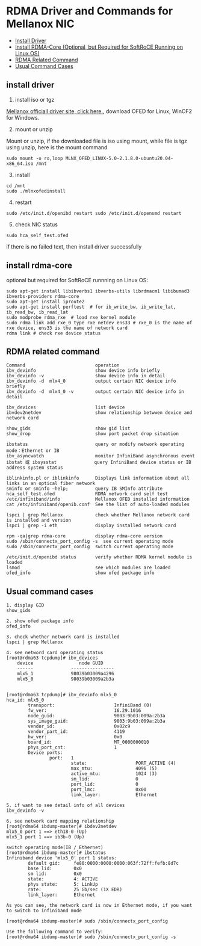 # RDMA Driver and Commands for Mellanox NIC

- [Install Driver](#install-driver)
- [Install RDMA-Core (Optional, but Required for SoftRoCE Running on Linux OS)](#install-rdma-core)
- [RDMA Related Command](#rdma-related-command)
- [Usual Command Cases](#usual-command-cases)

## install driver

1. install iso or tgz

[Mellanox officiall driver site, click here.](https://developer.nvidia.com/networking/infiniband-software), download OFED for Linux, WinOF2 for Windows.

2. mount or unzip

Mount or unzip, if the downloaded file is iso using mount, while file is tgz using unzip, here is the mount command

```
sudo mount -o ro,loop MLNX_OFED_LINUX-5.0-2.1.8.0-ubuntu20.04-x86_64.iso /mnt
```

3. install

```
cd /mnt 
sudo ./mlnxofedinstall
```

4. restart

```
sudo /etc/init.d/openibd restart sudo /etc/init.d/opensmd restart
```

5. check NIC status

```
sudo hca_self_test.ofed
```

if there is no failed text, then install driver successfully

## install rdma-core
optional but required for SoftRoCE runnning on Linux OS:
```
sudo apt-get install libibverbs1 ibverbs-utils librdmacm1 libibumad3 ibverbs-providers rdma-core
sudo apt-get install iproute2
sudo apt-get install perftest  # for ib_write_bw, ib_write_lat, ib_read_bw, ib_read_lat
sudo modprobe rdma_rxe  # load rxe kernel module
sudo rdma link add rxe_0 type rxe netdev ens33 # rxe_0 is the name of rxe device, ens33 is the name of network card
rdma link # check rxe device status
```



## RDMA related command

```
Command	                         operation	                     
ibv_devinfo	                     show device info briefly	
ibv_devinfo -v	                 show device info in detail
ibv_devinfo -d  mlx4_0           output certain NIC device info briefly
ibv_devinfo -d  mlx4_0 -v        output certain NIC device info in detail
	
ibv_devices	                     list device	
ibvdev2netdev	                 show relationship betwwen device and network card	  

show_gids	                     show gid list	                      
show_drop	                     show port packet drop situation

ibstatus	                     query or modify network operating mode：Ethernet or IB
ibv_asyncwatch	                 monitor InfiniBand asynchronous event
ibstat 或 ibsysstat	            query InfiniBand device status or IB address system status

iblinkinfo.pl or iblinkinfo      Displays link information about all links in an optical fiber network	
sminfo or sminfo –help;          query IB SMInfo attribute	
hca_self_test.ofed	             RDMA network card self test
/etc/infiniband/info	         Mellanox OFED installed information	        
cat /etc/infiniband/openib.conf	 See the list of auto-loaded modules

lspci | grep Mellanox	         check whether Mellanox network card is installed and version
lspci | grep -i eth              display installed network card

rpm -qa|grep rdma-core           display rdma-core version
sudo /sbin/connectx_port_config -s  see current operating mode
sudo /sbin/connectx_port_config  switch current operating mode

/etc/init.d/openibd status       verify whether RDMA kernel module is loaded
lsmod                            see which modules are loaded
ofed_info                        show ofed package info
```

## Usual command cases

```
1. display GID
show_gids

2. show ofed package info 
ofed_info

3. check whether network card is installed
lspci | grep Mellanox

4. see netword card operating status
[root@rdma63 tcpdump]# ibv_devices
    device                 node GUID
    ------              ----------------
    mlx5_1              98039b03009a4296
    mlx5_0              98039b03009a2b3a


[root@rdma63 tcpdump]# ibv_devinfo mlx5_0
hca_id: mlx5_0
        transport:                      InfiniBand (0)
        fw_ver:                         16.29.1016
        node_guid:                      9803:9b03:009a:2b3a
        sys_image_guid:                 9803:9b03:009a:2b3a
        vendor_id:                      0x02c9
        vendor_part_id:                 4119
        hw_ver:                         0x0
        board_id:                       MT_0000000010
        phys_port_cnt:                  1
        Device ports:
                port:   1
                        state:                  PORT_ACTIVE (4)
                        max_mtu:                4096 (5)
                        active_mtu:             1024 (3)
                        sm_lid:                 0
                        port_lid:               0
                        port_lmc:               0x00
                        link_layer:             Ethernet

5. if want to see detail info of all devices
ibv_devinfo -v

6. see network card mapping relationship 
[root@rdma64 ibdump-master]# ibdev2netdev
mlx5_0 port 1 ==> eth18-0 (Up)
mlx5_1 port 1 ==> ib3b-0 (Up)

switch operating mode(IB / Ethernet)
[root@rdma64 ibdump-master]# ibstatus
Infiniband device 'mlx5_0' port 1 status:
        default gid:     fe80:0000:0000:0000:063f:72ff:fefb:8d7c
        base lid:        0x0
        sm lid:          0x0
        state:           4: ACTIVE
        phys state:      5: LinkUp
        rate:            25 Gb/sec (1X EDR)
        link_layer:      Ethernet
        
As you can see, the network card is now in Ethernet mode, if you want to switch to infiniband mode

[root@rdma64 ibdump-master]# sudo /sbin/connectx_port_config

Use the following command to verify:
[root@rdma64 ibdump-master]# sudo /sbin/connectx_port_config -s

```

